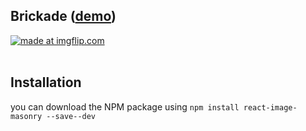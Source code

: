 

## Brickade ([demo](https://elsie-c.github.io/brickade))

<a href="https://imgflip.com/gif/3kmk3t"><img src="https://i.imgflip.com/3kmk3t.gif" title="made at imgflip.com"/></a>
<br>
<br>

## Installation
you can download the NPM package using
`
npm install react-image-masonry --save--dev
`
